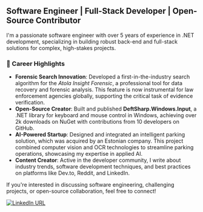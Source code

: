 ## Software Engineer | Full-Stack Developer | Open-Source Contributor

I'm a passionate software engineer with over 5 years of experience in .NET development, specializing in building robust back-end and full-stack solutions for complex, high-stakes projects.

### 🌟 Career Highlights
- **Forensic Search Innovation**: Developed a first-in-the-industry search algorithm for the *Atola Insight Forensic*, a professional tool for data recovery and forensic analysis. This feature is now instrumental for law enforcement agencies globally, supporting the critical task of evidence verification.
- **Open-Source Creator**: Built and published **DeftSharp.Windows.Input**, a .NET library for keyboard and mouse control in Windows, achieving over 2k downloads on NuGet with contributions from 10 developers on GitHub.
- **AI-Powered Startup**: Designed and integrated an intelligent parking solution, which was acquired by an Estonian company. This project combined computer vision and OCR technologies to streamline parking operations, showcasing my expertise in applied AI.
- **Content Creator**: Active in the developer community, I write about industry trends, software development techniques, and best practices on platforms like Dev.to, Reddit, and LinkedIn.

If you're interested in discussing software engineering, challenging projects, or open-source collaboration, feel free to connect!

[![LinkedIn URL](https://img.shields.io/badge/LinkedIn-Connect-blue?logo=linkedin&style=for-the-badge)](https://www.linkedin.com/in/empiree)
